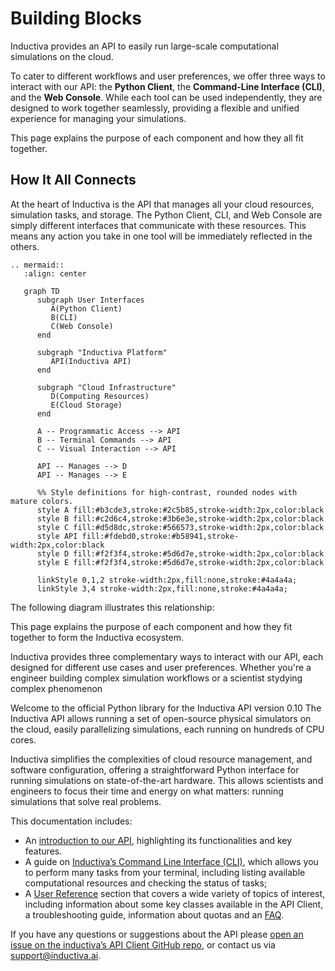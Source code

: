 # Building Blocks

Inductiva provides an API to easily run large-scale computational simulations on the cloud.

To cater to different workflows and user preferences, we offer three ways to interact with our API: the **Python Client**, the **Command-Line Interface (CLI)**, and the **Web Console**. While each tool can be used independently, they are designed to work together seamlessly, providing a flexible and unified experience for managing your simulations.

This page explains the purpose of each component and how they all fit together.

## How It All Connects

At the heart of Inductiva is the API that manages all your cloud resources, simulation tasks, and storage. The Python Client, CLI, and Web Console are simply different interfaces that communicate with these resources. This means any action you take in one tool will be immediately reflected in the others.


````{eval-rst}
.. mermaid::
   :align: center

   graph TD
      subgraph User Interfaces
         A(Python Client)
         B(CLI)
         C(Web Console)
      end

      subgraph "Inductiva Platform"
         API(Inductiva API)
      end

      subgraph "Cloud Infrastructure"
         D(Computing Resources)
         E(Cloud Storage)
      end

      A -- Programmatic Access --> API
      B -- Terminal Commands --> API
      C -- Visual Interaction --> API

      API -- Manages --> D
      API -- Manages --> E

      %% Style definitions for high-contrast, rounded nodes with mature colors.
      style A fill:#b3cde3,stroke:#2c5b85,stroke-width:2px,color:black
      style B fill:#c2d6c4,stroke:#3b6e3e,stroke-width:2px,color:black
      style C fill:#d5d8dc,stroke:#566573,stroke-width:2px,color:black
      style API fill:#fdebd0,stroke:#b58941,stroke-width:2px,color:black
      style D fill:#f2f3f4,stroke:#5d6d7e,stroke-width:2px,color:black
      style E fill:#f2f3f4,stroke:#5d6d7e,stroke-width:2px,color:black

      linkStyle 0,1,2 stroke-width:2px,fill:none,stroke:#4a4a4a;
      linkStyle 3,4 stroke-width:2px,fill:none,stroke:#4a4a4a;

````


The following diagram illustrates this relationship:

This page explains the purpose of each component and how they fit together to form the Inductiva ecosystem.

Inductiva provides three complementary ways to interact with our API, each designed for different use cases and user preferences. Whether you're a engineer building complex simulation workflows or a scientist stydying complex phenomenon

Welcome to the official Python library for the Inductiva API version 0.10
The Inductiva API allows running a set of open-source physical
simulators on the cloud, easily parallelizing simulations, each running
on hundreds of CPU cores.

Inductiva simplifies the complexities of cloud resource management, and software
configuration, offering a straightforward Python interface for running simulations
on state-of-the-art hardware. This allows scientists and engineers to focus their
time and energy on what matters: running simulations that solve real problems.

This documentation includes:

- An [introduction to our API](../intro/how_it_works.md), highlighting its functionalities and key features.
- A guide on [Inductiva’s Command Line Interface (CLI)](../CLI/index.md), which
allows you to perform many tasks from your terminal, including listing available
computational resources and checking the status of tasks;
- A [User Reference](./computational_resources/index.md) section
that covers a wide variety of topics of interest, including information about
some key classes available in the API Client, a troubleshooting guide, information
about quotas and an [FAQ](../FAQ/index.md).

If you have any questions or suggestions about the API please
[open an issue on the inductiva’s API Client GitHub repo](https://github.com/inductiva/inductiva/issues),
or contact us via [support@inductiva.ai](mailto:support@inductiva.ai).
